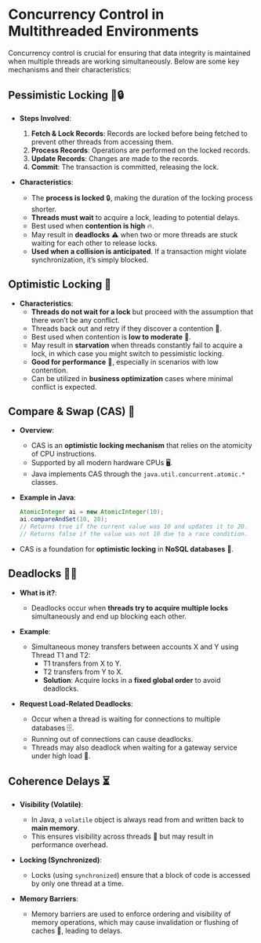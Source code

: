 
# Concurrency Control in Multithreaded Environments

Concurrency control is crucial for ensuring that data integrity is maintained when multiple threads are working simultaneously. Below are some key mechanisms and their characteristics:

## Pessimistic Locking 🛑🔒

- **Steps Involved**:
  1. **Fetch & Lock Records**: Records are locked before being fetched to prevent other threads from accessing them.
  2. **Process Records**: Operations are performed on the locked records.
  3. **Update Records**: Changes are made to the records.
  4. **Commit**: The transaction is committed, releasing the lock.

- **Characteristics**:
  - The **process is locked** 🔒, making the duration of the locking process shorter.
  - **Threads must wait** to acquire a lock, leading to potential delays.
  - Best used when **contention is high** 🔥.
  - May result in **deadlocks** ⚠️ when two or more threads are stuck waiting for each other to release locks.
  - **Used when a collision is anticipated**. If a transaction might violate synchronization, it’s simply blocked.

## Optimistic Locking 🚦

- **Characteristics**:
  - **Threads do not wait for a lock** but proceed with the assumption that there won’t be any conflict.
  - Threads back out and retry if they discover a contention 🛑.
  - Best used when contention is **low to moderate** 🎯.
  - May result in **starvation** when threads constantly fail to acquire a lock, in which case you might switch to pessimistic locking.
  - **Good for performance** 🚀, especially in scenarios with low contention.
  - Can be utilized in **business optimization** cases where minimal conflict is expected.

## Compare & Swap (CAS) 🔁

- **Overview**:
  - CAS is an **optimistic locking mechanism** that relies on the atomicity of CPU instructions.
  - Supported by all modern hardware CPUs 🖥️.
  - Java implements CAS through the `java.util.concurrent.atomic.*` classes.

- **Example in Java**:
  ```java
  AtomicInteger ai = new AtomicInteger(10);
  ai.compareAndSet(10, 20);
  // Returns true if the current value was 10 and updates it to 20.
  // Returns false if the value was not 10 due to a race condition.
  ```
  
- CAS is a foundation for **optimistic locking** in **NoSQL databases** 🚀.

## Deadlocks 🔗❌

- **What is it?**:
  - Deadlocks occur when **threads try to acquire multiple locks** simultaneously and end up blocking each other.
  
- **Example**:
  - Simultaneous money transfers between accounts X and Y using Thread T1 and T2:
    - T1 transfers from X to Y.
    - T2 transfers from Y to X.
    - **Solution**: Acquire locks in a **fixed global order** to avoid deadlocks.

- **Request Load-Related Deadlocks**:
  - Occur when a thread is waiting for connections to multiple databases 🗄️.
  - Running out of connections can cause deadlocks.
  - Threads may also deadlock when waiting for a gateway service under high load 🔄.

## Coherence Delays ⏳

- **Visibility (Volatile)**:
  - In Java, a `volatile` object is always read from and written back to **main memory**.
  - This ensures visibility across threads 🧵 but may result in performance overhead.

- **Locking (Synchronized)**:
  - Locks (using `synchronized`) ensure that a block of code is accessed by only one thread at a time.

- **Memory Barriers**:
  - Memory barriers are used to enforce ordering and visibility of memory operations, which may cause invalidation or flushing of caches 🔄, leading to delays.
